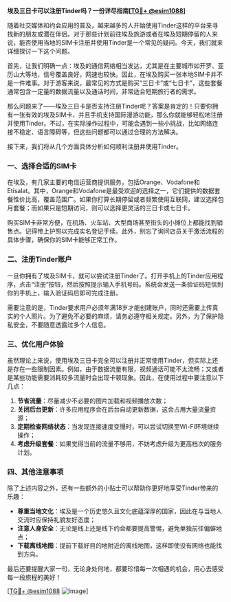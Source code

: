 **埃及三日卡可以注册Tinder吗？一份详尽指南[[TG💪+ @esim1088](https://t.me/s/esim1088)]**

随着社交媒体和约会应用的普及，越来越多的人开始使用Tinder这样的平台来寻找新的朋友或潜在伴侣。对于那些计划前往埃及旅游或者在埃及短期停留的人来说，能否使用当地的SIM卡注册并使用Tinder是一个常见的疑问。今天，我们就来详细探讨一下这个问题。

首先，让我们明确一点：埃及的通信网络相当发达，尤其是在主要城市如开罗、亚历山大等地，信号覆盖良好，网速也较快。因此，在埃及购买一张本地SIM卡并不是一件难事。对于游客来说，最常见的方式是购买“三日卡”或“七日卡”，这些套餐通常包含一定量的数据流量以及通话时间，非常适合短期旅行者的需求。

那么问题来了——埃及三日卡是否支持注册Tinder呢？答案是肯定的！只要你拥有一张有效的埃及SIM卡，并且手机支持国际漫游功能，那么你就能够轻松地注册并使用Tinder。不过，在实际操作过程中，可能会遇到一些小挑战，比如网络连接不稳定、语言障碍等，但这些问题都可以通过合理的方法解决。

接下来，我们将从几个方面具体分析如何顺利注册并使用Tinder。

### 一、选择合适的SIM卡

在埃及，有几家主要的电信运营商提供服务，包括Orange、Vodafone和Etisalat。其中，Orange和Vodafone是最受欢迎的选择之一，它们提供的数据套餐性价比高，覆盖范围广。如果你打算长期停留或者频繁使用互联网，建议选择包月套餐；而如果只是短期访问，则可以选择更灵活的三日卡或七日卡。

购买SIM卡非常方便，在机场、火车站、大型商场甚至街头的小摊位上都能找到销售点。记得带上护照以完成实名登记手续。此外，别忘了询问店员关于激活流程的具体步骤，确保你的SIM卡能够正常工作。

### 二、注册Tinder账户

一旦你拥有了埃及SIM卡，就可以尝试注册Tinder了。打开手机上的Tinder应用程序，点击“注册”按钮，然后按照提示输入手机号码。系统会发送一条验证码短信到你的手机上，输入验证码后即可完成注册。

需要注意的是，Tinder要求用户必须年满18岁才能创建账户，同时还需要上传真实的个人照片。为了避免不必要的麻烦，请务必遵守相关规定。另外，为了保护隐私安全，不要随意透露过多个人信息。

### 三、优化用户体验

虽然理论上来说，使用埃及三日卡完全可以注册并正常使用Tinder，但实际上还是存在一些限制因素。例如，由于数据流量有限，视频通话可能不太流畅；又或者是某些功能需要消耗较多流量时会出现卡顿现象。因此，在使用过程中要注意以下几点：

1. **节省流量**：尽量减少不必要的图片加载和视频播放次数；
2. **关闭后台更新**：许多应用程序会在后台自动更新数据，这会占用大量流量资源；
3. **定期检查网络状态**：当发现连接速度变慢时，可以尝试切换至Wi-Fi环境继续操作；
4. **考虑升级套餐**：如果觉得当前的流量不够用，不妨考虑升级为更高档次的服务计划。

### 四、其他注意事项

除了上述内容之外，还有一些额外的小贴士可以帮助你更好地享受Tinder带来的乐趣：

- **尊重当地文化**：埃及是一个历史悠久且文化底蕴深厚的国家，因此在与当地人交流时应保持礼貌友好态度；
- **注意人身安全**：无论是线上还是线下约会都要提高警惕，避免单独前往偏僻地点；
- **下载离线地图**：提前下载好目的地附近的离线地图，这样即使没有网络也能找到方向。

最后还要提醒大家一句，无论身处何地，都要珍惜每一次相遇的机会，用心去感受每一段旅程的美好！

[[TG💪+ @esim1088](https://t.me/s/esim1088) ![Image](https://i.postimg.cc/4NQfJmqS/Snipaste-2025-05-13-00-14-12.png)]